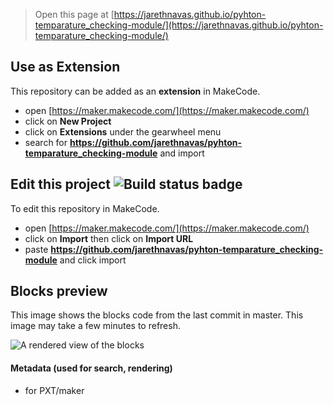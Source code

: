 
> Open this page at [https://jarethnavas.github.io/pyhton-temparature_checking-module/](https://jarethnavas.github.io/pyhton-temparature_checking-module/)

## Use as Extension

This repository can be added as an **extension** in MakeCode.

* open [https://maker.makecode.com/](https://maker.makecode.com/)
* click on **New Project**
* click on **Extensions** under the gearwheel menu
* search for **https://github.com/jarethnavas/pyhton-temparature_checking-module** and import

## Edit this project ![Build status badge](https://github.com/jarethnavas/pyhton-temparature_checking-module/workflows/MakeCode/badge.svg)

To edit this repository in MakeCode.

* open [https://maker.makecode.com/](https://maker.makecode.com/)
* click on **Import** then click on **Import URL**
* paste **https://github.com/jarethnavas/pyhton-temparature_checking-module** and click import

## Blocks preview

This image shows the blocks code from the last commit in master.
This image may take a few minutes to refresh.

![A rendered view of the blocks](https://github.com/jarethnavas/pyhton-temparature_checking-module/raw/master/.github/makecode/blocks.png)

#### Metadata (used for search, rendering)

* for PXT/maker
<script src="https://makecode.com/gh-pages-embed.js"></script><script>makeCodeRender("{{ site.makecode.home_url }}", "{{ site.github.owner_name }}/{{ site.github.repository_name }}");</script>
